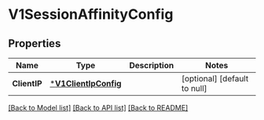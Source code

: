 # V1SessionAffinityConfig

## Properties
Name | Type | Description | Notes
------------ | ------------- | ------------- | -------------
**ClientIP** | [***V1ClientIpConfig**](v1.ClientIPConfig.md) |  | [optional] [default to null]

[[Back to Model list]](../README.md#documentation-for-models) [[Back to API list]](../README.md#documentation-for-api-endpoints) [[Back to README]](../README.md)

